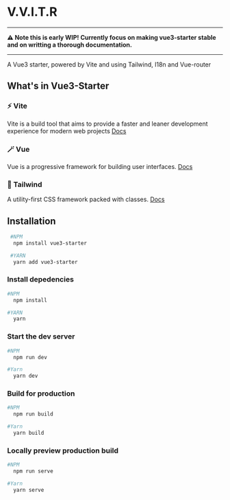 # V.V.I.T.R

---

**:warning: Note this is early WIP! Currently focus on making vue3-starter stable and on writting a thorough documentation.**

---

A Vue3 starter, powered by Vite and using Tailwind, I18n and Vue-router

## What's in Vue3-Starter

### ⚡️ Vite

Vite is a build tool that aims to provide a faster and leaner development experience for modern web projects
[Docs](https://vitejs.dev/guide/)

### 🪄 Vue

Vue is a progressive framework for building user interfaces.
[Docs](https://v3.vuejs.org/guide/introduction.html)

### 🎨 Tailwind

A utility-first CSS framework packed with classes.
[Docs](https://tailwindcss.com/docs)

## Installation

```bash
 #NPM
  npm install vue3-starter

 #YARN
  yarn add vue3-starter
```

### Install depedencies

```bash
#NPM
  npm install

#YARN
  yarn
```

### Start the dev server

```bash
#NPM
  npm run dev

#Yarn
  yarn dev
```

### Build for production

```bash
#NPM
  npm run build

#Yarn
  yarn build
```

### Locally preview production build

```bash
#NPM
  npm run serve

#Yarn
  yarn serve
```
